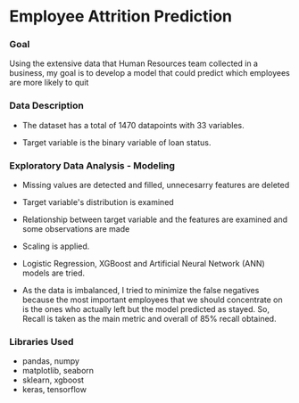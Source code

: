 # Employee Attrition Prediction

### Goal
Using the extensive data that Human Resources team collected in a business, my goal is to develop a model that could predict which employees are more likely to quit

### Data Description
* The dataset has a total of 1470 datapoints with 33 variables.

* Target variable is the binary variable of loan status.

### Exploratory Data Analysis - Modeling
* Missing values are detected and filled, unnecesarry features are deleted

* Target variable's distribution is examined

* Relationship between target variable and the features are examined and some observations are made

* Scaling is applied.

* Logistic Regression, XGBoost and Artificial Neural Network (ANN) models are tried.

* As the data is imbalanced, I tried to minimize the false negatives because the most important employees that we should concentrate on is the ones who actually left but the model predicted as stayed. So, Recall is taken as the main metric and overall of 85% recall obtained.


### Libraries Used
* pandas, numpy
* matplotlib, seaborn
* sklearn, xgboost
* keras, tensorflow
